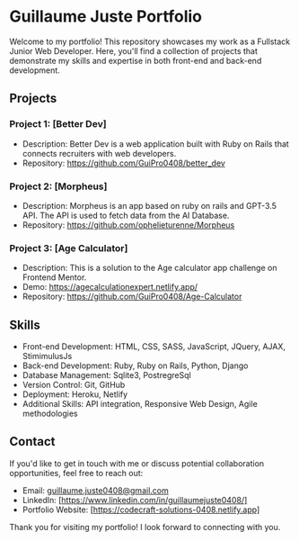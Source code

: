 # Guillaume Juste Portfolio

Welcome to my portfolio! This repository showcases my work as a Fullstack Junior Web Developer. Here, you'll find a collection of projects that demonstrate my skills and expertise in both front-end and back-end development.

## Projects

### Project 1: [Better Dev]

- Description: Better Dev is a web application built with Ruby on Rails that connects recruiters with web developers.
- Repository: https://github.com/GuiPro0408/better_dev

### Project 2: [Morpheus]

- Description: Morpheus is an app based on ruby on rails and GPT-3.5 API. The API is used to fetch data from the AI Database.
- Repository: https://github.com/ophelieturenne/Morpheus

### Project 3: [Age Calculator]

- Description: This is a solution to the Age calculator app challenge on Frontend Mentor.
- Demo: https://agecalculationexpert.netlify.app/
- Repository: https://github.com/GuiPro0408/Age-Calculator

## Skills

- Front-end Development: HTML, CSS, SASS, JavaScript, JQuery, AJAX, StimimulusJs
- Back-end Development: Ruby, Ruby on Rails, Python, Django
- Database Management: Sqlite3, PostregreSql
- Version Control: Git, GitHub
- Deployment: Heroku, Netlify
- Additional Skills: API integration, Responsive Web Design, Agile methodologies

## Contact

If you'd like to get in touch with me or discuss potential collaboration opportunities, feel free to reach out:

- Email: guillaume.juste0408@gmail.com
- LinkedIn: [https://www.linkedin.com/in/guillaumejuste0408/]
- Portfolio Website: [https://codecraft-solutions-0408.netlify.app]

Thank you for visiting my portfolio! I look forward to connecting with you.
